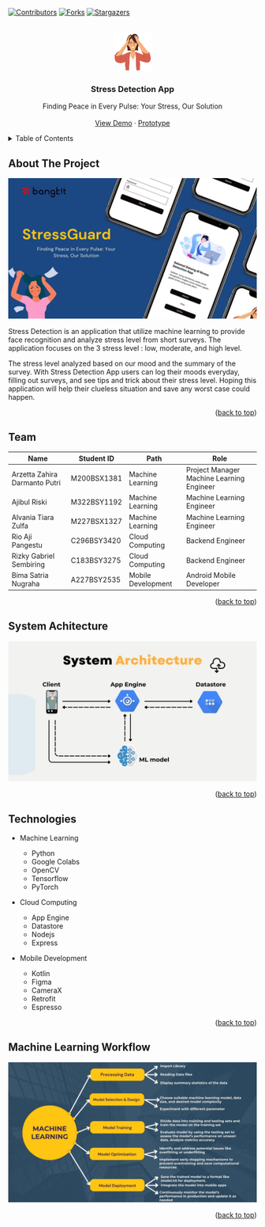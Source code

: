 <!-- Improved compatibility of back to top link: See: https://github.com/othneildrew/Best-README-Template/pull/73 -->
<a name="readme-top"></a>
<!--
*** Thanks for checking out the Best-README-Template. If you have a suggestion
*** that would make this better, please fork the repo and create a pull request
*** or simply open an issue with the tag "enhancement".
*** Don't forget to give the project a star!
*** Thanks again! Now go create something AMAZING! :D
-->



<!-- PROJECT SHIELDS -->
<!--
*** I'm using markdown "reference style" links for readability.
*** Reference links are enclosed in brackets [ ] instead of parentheses ( ).
*** See the bottom of this document for the declaration of the reference variables
*** for contributors-url, forks-url, etc. This is an optional, concise syntax you may use.
*** https://www.markdownguide.org/basic-syntax/#reference-style-links
-->
[![Contributors][contributors-shield]][contributors-url]
[![Forks][forks-shield]][forks-url]
[![Stargazers][stars-shield]][stars-url]



<!-- PROJECT LOGO -->
<br />
<div align="center">
  <a href="https://github.com/RizkyGabS/stress-detection-app">
    <img src="images/1.png" alt="Logo" width="80" height="80">
  </a>

<h3 align="center">Stress Detection App</h3>

  <p align="center">
    Finding Peace in Every Pulse: Your Stress, Our Solution
    <br />
    <br />
    <a href="https://drive.google.com/file/d/1MBICFlJVc2MIIY5mB554IptibbiKtJJo/view?usp=sharing">View Demo</a>
    ·
    <a href="https://www.figma.com/proto/8O0YQnMY6APoohlG3Vl1YW/Capstone?type=design&node-id=10-47&t=ZUDeuHhm9xqFPTbH-1&scaling=scale-down&page-id=0%3A1&starting-point-node-id=1%3A2&mode=design">Prototype</a>
  </p>
</div>



<!-- TABLE OF CONTENTS -->
<details>
  <summary>Table of Contents</summary>
  <ol>
      <li><a href="#about-the-project">About The Project</a></li>
      <li><a href="#team">Team</a></li>
      <li><a href="#system-architecture">System Architecture</a></li>
      <li><a href="#technologies">Technologies</a></li>
      <li><a href="#machine-learning-workflow">Machine Learning Workflow</a></li>  
  </ol>
</details>


## About The Project

![product-screenshot]

Stress Detection is an application that utilize machine learning to provide face recognition and analyze stress level from short surveys. The application focuses on the 3 stress level : low, moderate, and high level.



The stress level analyzed based on  our mood and the summary of the survey. With Stress Detection App users can log their moods everyday, filling out surveys, and see tips and trick about their stress level. Hoping this application will help their clueless situation and save any worst case could happen.

<p align="right">(<a href="#readme-top">back to top</a>)</p>


## Team

| Name | Student ID | Path | Role |
| --- | --- | --- | --- |
| Arzetta Zahira Darmanto Putri | M200BSX1381 | Machine Learning | Project Manager Machine Learning Engineer |
| Ajibul Riski | M322BSY1192 | Machine Learning | Machine Learning Engineer |
| Alvania Tiara Zulfa | M227BSX1327 | Machine Learning | Machine Learning Engineer |
| Rio Aji Pangestu | C296BSY3420 | Cloud Computing | Backend Engineer |
| Rizky Gabriel Sembiring | C183BSY3275 | Cloud Computing | Backend Engineer |
| Bima Satria Nugraha | A227BSY2535 | Mobile Development | Android Mobile Developer |

<p align="right">(<a href="#readme-top">back to top</a>)</p>

<!-- System Architecture -->
## System Achitecture

![arch-screenshot]

<p align="right">(<a href="#readme-top">back to top</a>)</p>



<!-- Technologies -->
## Technologies

 - Machine Learning
      - Python
      - Google Colabs
      - OpenCV
      - Tensorflow
      - PyTorch

 - Cloud Computing
      - App Engine
      - Datastore
      - Nodejs
      - Express

 - Mobile Development
      - Kotlin
      - Figma
      - CameraX
      - Retrofit
      - Espresso

<p align="right">(<a href="#readme-top">back to top</a>)</p>



<!-- ML Workflow -->
## Machine Learning Workflow

![mlw-screenshot]
<p align="right">(<a href="#readme-top">back to top</a>)</p>




<!-- MARKDOWN LINKS & IMAGES -->
<!-- https://www.markdownguide.org/basic-syntax/#reference-style-links -->
[contributors-shield]: https://img.shields.io/github/contributors/RizkyGabS/stress-detection-app.svg?style=for-the-badge
[contributors-url]: https://github.com/RizkyGabS/stress-detection-app/graphs/contributors
[forks-shield]: https://img.shields.io/github/forks/RizkyGabS/stress-detection-app.svg?style=for-the-badge
[forks-url]: https://github.com/RizkyGabS/stress-detection-app/network/members
[stars-shield]: https://img.shields.io/github/stars/RizkyGabS/stress-detection-app.svg?style=for-the-badge
[stars-url]: https://github.com/RizkyGabS/stress-detection-app/stargazers
[product-screenshot]: images/4.jpg
[arch-screenshot]: images/13.jpg
[mlw-screenshot]: images/12.jpg
